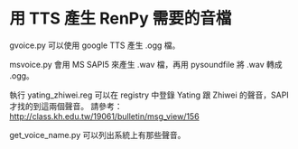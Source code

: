 # 用 TTS 產生 RenPy 需要的音檔

gvoice.py 可以使用 google TTS 產生 .ogg 檔。

msvoice.py 會用 MS SAPI5 來產生 .wav 檔，再用 pysoundfile 將 .wav 轉成 .ogg。

執行 yating_zhiwei.reg 可以在 registry 中登錄 Yating 跟 Zhiwei 的聲音，SAPI 才找的到這兩個聲音。
請參考：http://class.kh.edu.tw/19061/bulletin/msg_view/156

get_voice_name.py 可以列出系統上有那些聲音。


